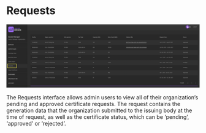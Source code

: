 # Requests

![certificate-requests](../images/certificates/certificate-requests.png)

The Requests interface allows admin users to view all of their organization’s pending and approved certificate requests. The request contains the generation data that the organization submitted to the issuing body at the time of request, as well as the certificate status, which can be ‘pending’, ‘approved’ or ‘rejected’.
